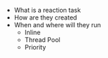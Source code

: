 - What is a reaction task
- How are they created
- When and where will they run
  - Inline
  - Thread Pool
  - Priority
